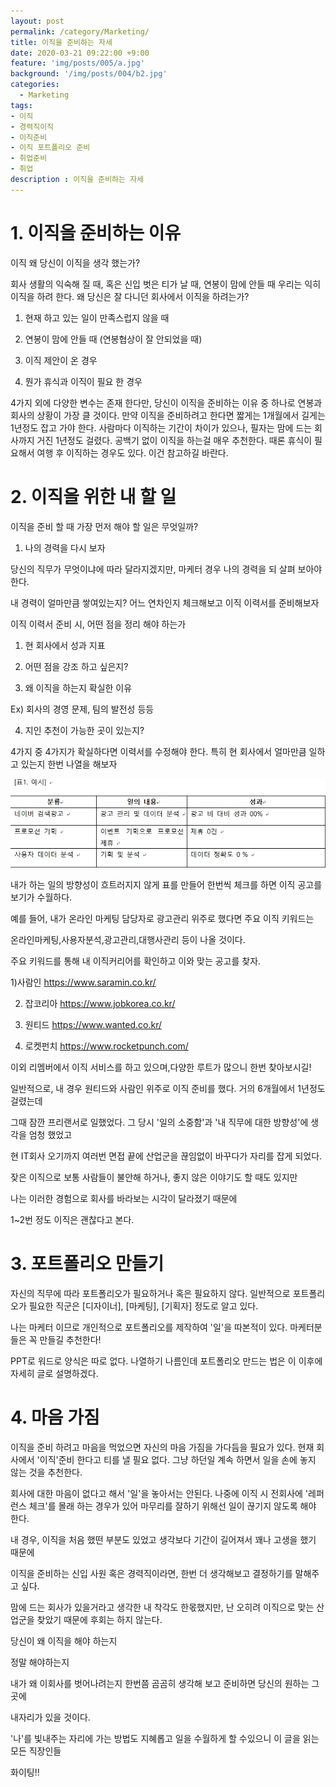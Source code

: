 ```yaml
---
layout: post
permalink: /category/Marketing/
title: 이직을 준비하는 자세
date: 2020-03-21 09:22:00 +9:00
feature: 'img/posts/005/a.jpg'
background: '/img/posts/004/b2.jpg'
categories:
  - Marketing
tags:
- 이직
- 경력직이직
- 이직준비
- 이직 포트폴리오 준비
- 취업준비
- 취업  
description : 이직을 준비하는 자세
---
```


# **1.**  이직을 준비하는 이유

이직 왜 당신이 이직을 생각 했는가?

회사 생활의 익숙해 질 때, 혹은 신입 벗은 티가 날 때, 연봉이 맘에 안들 때 우리는 익히 이직을 하려 한다. 왜 당신은 잘 다니던 회사에서 이직을 하려는가?



1. 현재 하고 있는 일이 만족스럽지 않을 때

2. 연봉이 맘에 안들 때 (연봉협상이 잘 안되었을 때)

3. 이직 제안이 온 경우

4. 뭔가 휴식과 이직이 필요 한 경우



4가지 외에 다양한 변수는 존재 한다만, 당신이 이직을 준비하는 이유 중 하나로 연봉과 회사의 상황이 가장 클 것이다. 만약 이직을 준비하려고 한다면 짧게는 1개월에서 길게는 1년정도 잡고 가야 한다. 사람마다 이직하는 기간이 차이가 있으나, 필자는 맘에 드는 회사까지 거진 1년정도 걸렸다. 공백기 없이 이직을 하는걸 매우 추천한다. 때론 휴식이 필요해서 여행 후 이직하는 경우도 있다. 이건 참고하길 바란다.



#  2.  이직을 위한 내 할 일

이직을 준비 할 때 가장 먼저 해야 할 일은 무엇일까?



1. 나의 경력을 다시 보자

당신의 직무가 무엇이냐에 따라 달라지겠지만, 마케터 경우 나의 경력을 되 살펴 보아야 한다.

내 경력이 얼마만큼 쌓여있는지? 어느 연차인지 체크해보고 이직 이력서를 준비해보자

이직 이력서 준비 시, 어떤 점을 정리 해야 하는가

1)   현 회사에서 성과 지표

2)   어떤 점을 강조 하고 싶은지?

3)   왜 이직을 하는지 확실한 이유

Ex) 회사의 경영 문제, 팀의 발전성 등등

4)   지인 추천이 가능한 곳이 있는지?



4가지 중 4가지가 확실하다면 이력서를 수정해야 한다. 특히 현 회사에서 얼마만큼 일하고 있는지 한번 나열을 해보자



![표](/img/posts/005/C1.jpg)





내가 하는 일의 방향성이 흐트러지지 않게 표를 만들어 한번씩 체크를 하면 이직 공고를 보기가 수월하다.

예를 들어, 내가 온라인 마케팅 담당자로 광고관리 위주로 했다면 주요 이직 키워드는

온라인마케팅,사용자분석,광고관리,대행사관리 등이 나올 것이다.



주요 키워드를 통해 내 이직커리어를 확인하고 이와 맞는 공고를 찾자.

1)사람인  https://www.saramin.co.kr/

2) 잡코리아  https://www.jobkorea.co.kr/

3) 원티드  https://www.wanted.co.kr/

4) 로켓펀치  https://www.rocketpunch.com/



이외 리멤버에서 이직 서비스를 하고 있으며,다양한 루트가 많으니 한번 찾아보시길!

일반적으로, 내 경우 원티드와 사람인 위주로 이직 준비를 했다. 거의 6개월에서 1년정도 걸렸는데

그때 잠깐 프리랜서로 일했었다. 그 당시 '일의 소중함'과 '내 직무에 대한 방향성'에 생각을 엄청 했었고

현 IT회사 오기까지 여러번 면접 끝에 산업군을 끊임없이 바꾸다가 자리를 잡게 되었다.



잦은 이직으로 보통 사람들이 불안해 하거나, 좋지 않은 이야기도 할 때도 있지만

나는 이러한 경험으로 회사를 바라보는 시각이 달라졌기 때문에

1~2번 정도 이직은 괜찮다고 본다.





# 3. 포트폴리오 만들기

자신의 직무에 따라 포트폴리오가 필요하거나 혹은 필요하지 않다. 일반적으로 포트폴리오가 필요한 직군은 [디자이너], [마케팅], [기획자] 정도로 알고 있다.

나는 마케터 이므로 개인적으로 포트폴리오를 제작하여 '일'을 따본적이 있다. 마케터분들은 꼭 만들길 추천한다!

PPT로 워드로 양식은 따로 없다. 나열하기 나름인데 포트폴리오 만드는 법은 이 이후에 자세히 글로 설명하겠다.



# 4. 마음 가짐

이직을 준비 하려고 마음을 먹었으면 자신의 마음 가짐을 가다듬을 필요가 있다. 현재 회사에서 '이직'준비 한다고 티를 낼 필요 없다. 그냥 하던일 계속 하면서 일을 손에 놓지 않는 것을 추천한다.

회사에 대한 마음이 없다고 해서 '일'을 놓아서는 안된다. 나중에 이직 시 전회사에 '레퍼런스 체크'를 몰래 하는 경우가 있어 마무리를 잘하기 위해선 일이 끊기지 않도록 해야 한다.

내 경우, 이직을 처음 했떤 부분도 있었고 생각보다 기간이 길어져서 꽤나 고생을 했기 때문에

이직을 준비하는 신입 사원 혹은 경력직이라면, 한번 더 생각해보고 결정하기를 말해주고 싶다.

맘에 드는 회사가 있을거라고 생각한 내 착각도 한몫했지만, 난 오히려 이직으로 맞는 산업군을 찾았기 때문에 후회는 하지 않는다.



당신이 왜 이직을 해야 하는지

정말 해야하는지

내가 왜 이회사를 벗어나려는지 한번쯤 곰곰히 생각해 보고 준비하면 당신의 원하는 그곳에

내자리가 있을 것이다.



'나'를 빛내주는 자리에 가는 방법도 지혜롭고 일을 수월하게 할 수있으니 이 글을 읽는 모든 직장인들

화이팅!!
